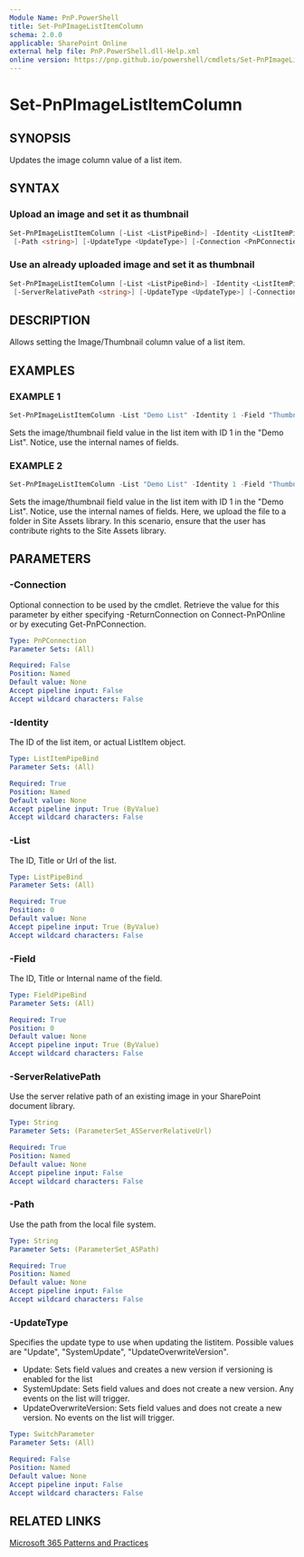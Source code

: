 ```yaml
---
Module Name: PnP.PowerShell
title: Set-PnPImageListItemColumn
schema: 2.0.0
applicable: SharePoint Online
external help file: PnP.PowerShell.dll-Help.xml
online version: https://pnp.github.io/powershell/cmdlets/Set-PnPImageListItemColumn.html
---
```

 
# Set-PnPImageListItemColumn

## SYNOPSIS

Updates the image column value of a list item.

## SYNTAX

### Upload an image and set it as thumbnail

```powershell
Set-PnPImageListItemColumn [-List <ListPipeBind>] -Identity <ListItemPipeBind> [-Field <FieldPipeBind>]
 [-Path <string>] [-UpdateType <UpdateType>] [-Connection <PnPConnection>] 
```

### Use an already uploaded image and set it as thumbnail

```powershell
Set-PnPImageListItemColumn [-List <ListPipeBind>] -Identity <ListItemPipeBind> [-Field <FieldPipeBind>]
 [-ServerRelativePath <string>] [-UpdateType <UpdateType>] [-Connection <PnPConnection>] 
```

## DESCRIPTION

Allows setting the Image/Thumbnail column value of a list item.

## EXAMPLES

### EXAMPLE 1

```powershell
Set-PnPImageListItemColumn -List "Demo List" -Identity 1 -Field "Thumbnail" -ServerRelativePath "/sites/contoso/SiteAssets/test.png"
```

Sets the image/thumbnail field value in the list item with ID 1 in the "Demo List". Notice, use the internal names of fields.

### EXAMPLE 2

```powershell
Set-PnPImageListItemColumn -List "Demo List" -Identity 1 -Field "Thumbnail" -Path sample.png
```

Sets the image/thumbnail field value in the list item with ID 1 in the "Demo List". Notice, use the internal names of fields. Here, we upload the file to a folder in Site Assets library. In this scenario, ensure that the user has contribute rights to the Site Assets library.

## PARAMETERS

### -Connection

Optional connection to be used by the cmdlet. Retrieve the value for this parameter by either specifying -ReturnConnection on Connect-PnPOnline or by executing Get-PnPConnection.

```yaml
Type: PnPConnection
Parameter Sets: (All)

Required: False
Position: Named
Default value: None
Accept pipeline input: False
Accept wildcard characters: False
```

### -Identity

The ID of the list item, or actual ListItem object.

```yaml
Type: ListItemPipeBind
Parameter Sets: (All)

Required: True
Position: Named
Default value: None
Accept pipeline input: True (ByValue)
Accept wildcard characters: False
```

### -List

The ID, Title or Url of the list.

```yaml
Type: ListPipeBind
Parameter Sets: (All)

Required: True
Position: 0
Default value: None
Accept pipeline input: True (ByValue)
Accept wildcard characters: False
```

### -Field

The ID, Title or Internal name of the field.

```yaml
Type: FieldPipeBind
Parameter Sets: (All)

Required: True
Position: 0
Default value: None
Accept pipeline input: True (ByValue)
Accept wildcard characters: False
```

### -ServerRelativePath

Use the server relative path of an existing image in your SharePoint document library.

```yaml
Type: String
Parameter Sets: (ParameterSet_ASServerRelativeUrl)

Required: True
Position: Named
Default value: None
Accept pipeline input: False
Accept wildcard characters: False
```

### -Path

Use the path from the local file system.

```yaml
Type: String
Parameter Sets: (ParameterSet_ASPath)

Required: True
Position: Named
Default value: None
Accept pipeline input: False
Accept wildcard characters: False
```

### -UpdateType

Specifies the update type to use when updating the listitem. Possible values are "Update", "SystemUpdate", "UpdateOverwriteVersion".

* Update: Sets field values and creates a new version if versioning is enabled for the list
* SystemUpdate: Sets field values and does not create a new version. Any events on the list will trigger.
* UpdateOverwriteVersion: Sets field values and does not create a new version. No events on the list will trigger.

```yaml
Type: SwitchParameter
Parameter Sets: (All)

Required: False
Position: Named
Default value: None
Accept pipeline input: False
Accept wildcard characters: False
```

## RELATED LINKS

[Microsoft 365 Patterns and Practices](https://aka.ms/m365pnp)
